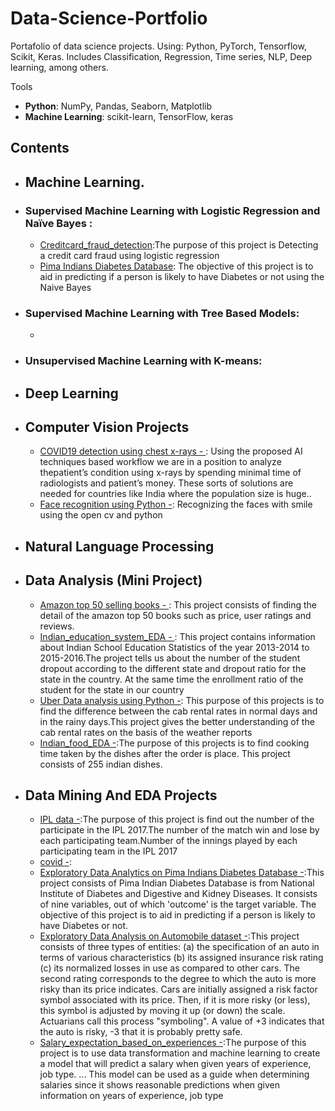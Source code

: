 # Data-Science-Portfolio
Portafolio of data science projects. Using: Python, PyTorch,  Tensorflow, Scikit, Keras. Includes Classification, Regression, Time series, NLP, Deep learning, among others.
 
 Tools
  - **Python**: NumPy, Pandas, Seaborn, Matplotlib
  - **Machine Learning**: scikit-learn, TensorFlow, keras

## Contents
 
 - ## Machine Learning.
 - ### Supervised Machine Learning with Logistic Regression and Naïve Bayes : 
      - [Creditcard_fraud_detection](https://github.com/kartikshastrakar/kartik/blob/main/Creditcard_fraud_detection.ipynb):The purpose of this project is Detecting a credit card fraud using logistic regression
      - [Pima Indians Diabetes Database](https://github.com/kartikshastrakar/kartik/blob/main/Pima_Indians_Diabetes_Database.ipynb): The objective of this project is to aid in predicting if a person is likely to have Diabetes or not using the Naive Bayes
 - ### Supervised Machine Learning with Tree Based Models:
      -
 - ### Unsupervised Machine Learning with K-means:
 
- ## Deep Learning
- ## Computer Vision Projects
    - [COVID19 detection using chest x-rays - ](https://github.com/kartikshastrakar/Data-Science-Portfolio/blob/main/Notebooks/Covid.ipynb):  Using the proposed AI techniques based workflow we are in a position to analyze thepatient’s condition using x-rays by spending minimal time of radiologists and patient’s money. These sorts of solutions are needed for countries like India where the population size is huge..
    - [Face recognition using Python -](https://github.com/kartikshastrakar/kartik/blob/main/Face_Recognition.ipynb): Recognizing the faces with smile using the open cv and python 


- ## Natural Language Processing

- ## Data Analysis (Mini Project)
   -  [Amazon top 50 selling books - ](https://github.com/kartikshastrakar/kartik/blob/main/amazon-top-50-bestselling-books-2009-2019.ipynb): This project consists of finding the detail of the amazon top 50 books such as price, user ratings and reviews.
   -  [Indian_education_system_EDA - ](https://github.com/kartikshastrakar/kartik/blob/main/Indian_Education_System.ipynb): This project contains information about Indian School Education Statistics of the year 2013-2014 to 2015-2016.The project tells us about the number of the student dropout according to the different state and dropout ratio for the state in the country. At the same time the  enrollment ratio of the student for the state in our country 
   -  [Uber Data analysis using Python -](https://github.com/kartikshastrakar/kartik/blob/main/Code%20file/Uber%20data%20analysisi.ipynb): This purpose of this projects is to find the difference between the cab rental rates in normal days and in the rainy days.This project gives the better understanding of the cab rental rates on the basis of the weather reports 
   -  [Indian_food_EDA -](https://github.com/kartikshastrakar/kartik/blob/main/indian-food-101%20(2).ipynb):The purpose of this projects is to find cooking time taken by the dishes after the order is place. This project consists of 255 indian dishes.

- ## Data Mining And EDA Projects
   -  [IPL data -](https://github.com/kartikshastrakar/kartik/blob/main/Code%20file/ipl2017.ipynb):The purpose of this project is find out the number of the participate in the IPL 2017.The number of the match win and lose by each participating team.Number of the innings played by each participating team in the IPL 2017
   -  [covid -]():
   -  [Exploratory Data Analytics on Pima Indians Diabetes Database -](https://github.com/kartikshastrakar/kartik/blob/main/Exploratory_Data_Analysis_pima_diabetes.ipynb):This project consists of  Pima Indian Diabetes Database is from National Institute of Diabetes and Digestive and Kidney Diseases. It consists of nine variables, out of which 'outcome' is the target variable. The objective of this project is to aid in predicting if a person is likely to have Diabetes or not.
   -  [Exploratory Data Analysis on Automobile dataset -](https://github.com/kartikshastrakar/kartik/blob/main/Exploratory_Data_Analysis_on_Automobile_dataset_(2).ipynb):This project consists of three types of entities: (a) the specification of an auto in terms of various characteristics (b) its assigned insurance risk rating (c) its normalized losses in use as compared to other cars. The second rating corresponds to the degree to which the auto is more risky than its price indicates. Cars are initially assigned a risk factor symbol associated with its price. Then, if it is more risky (or less), this symbol is adjusted by moving it up (or down) the scale. Actuarians call this process "symboling". A value of +3 indicates that the auto is risky, -3 that it is probably pretty safe.
   -  [Salary_expectation_based_on_experiences -](https://github.com/kartikshastrakar/kartik/blob/main/Salary_expectation_based_on_experiences.ipynb):The purpose of this project is to use data transformation and machine learning to create a model that will predict a salary when given years of experience, job type. ... This model can be used as a guide when determining salaries since it shows reasonable predictions when given information on years of experience, job type

   

